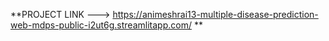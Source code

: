 **PROJECT LINK ---> https://animeshrai13-multiple-disease-prediction-web-mdps-public-i2ut6g.streamlitapp.com/ **
